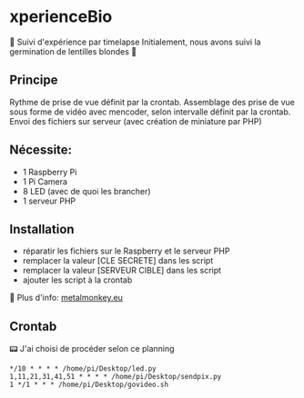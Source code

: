 # xperienceBio

:test_tube: Suivi d'expérience par timelapse
Initialement, nous avons suivi la germination de lentilles blondes :seedling:

## Principe
Rythme de prise de vue définit par la crontab. Assemblage des prise de vue sous forme de vidéo avec mencoder, selon intervalle définit par la crontab.
Envoi des fichiers sur serveur (avec création de miniature par PHP)

## Nécessite:
- 1 Raspberry Pi
- 1 Pi Camera
- 8 LED (avec de quoi les brancher)
- 1 serveur PHP

## Installation
- réparatir les fichiers sur le Raspberry et le serveur PHP
- remplacer la valeur [CLE SECRETE] dans les script
- remplacer la valeur [SERVEUR CIBLE] dans les script
- ajouter les script à la crontab

:eyes: Plus d'info: [metalmonkey.eu](https://www.metalmonkey.eu/2021/03/27/suivi-de-la-germination-des-lentilles/)

## Crontab
:pager: J'ai choisi de procéder selon ce planning 
```
*/10 * * * * /home/pi/Desktop/led.py
1,11,21,31,41,51 * * * * /home/pi/Desktop/sendpix.py
1 */1 * * * /home/pi/Desktop/govideo.sh
```